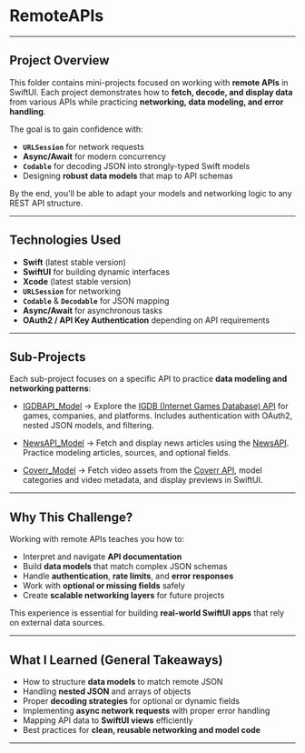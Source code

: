 # RemoteAPIs

---

## Project Overview

This folder contains mini-projects focused on working with **remote APIs** in SwiftUI.
Each project demonstrates how to **fetch, decode, and display data** from various APIs while practicing **networking, data modeling, and error handling**.

The goal is to gain confidence with:

* **`URLSession`** for network requests
* **Async/Await** for modern concurrency
* **`Codable`** for decoding JSON into strongly-typed Swift models
* Designing **robust data models** that map to API schemas

By the end, you'll be able to adapt your models and networking logic to any REST API structure.

---

## Technologies Used

* **Swift** (latest stable version)
* **SwiftUI** for building dynamic interfaces
* **Xcode** (latest stable version)
* **`URLSession`** for networking
* **`Codable`** & **`Decodable`** for JSON mapping
* **Async/Await** for asynchronous tasks
* **OAuth2 / API Key Authentication** depending on API requirements

---

## Sub-Projects

Each sub-project focuses on a specific API to practice **data modeling and networking patterns**:

* [IGDBAPI\_Model](./IGDBAPI_Model) → Explore the [IGDB (Internet Games Database) API](https://api-docs.igdb.com/#examples) for games, companies, and platforms. Includes authentication with OAuth2, nested JSON models, and filtering.

* [NewsAPI\_Model](./NewsAPI_Model) → Fetch and display news articles using the [NewsAPI](https://newsapi.org/docs). Practice modeling articles, sources, and optional fields.

* [Coverr\_Model](./Coverr_Model) → Fetch video assets from the [Coverr API](https://api.coverr.co/docs), model categories and video metadata, and display previews in SwiftUI.

<!--- [RAWGAPI_Model](./RAWGAPI_Model) → Explore the [RAWG Video Games Database API](https://rawg.io/apidocs) for games, genres, and platforms -->
---

## Why This Challenge?

Working with remote APIs teaches you how to:

* Interpret and navigate **API documentation**
* Build **data models** that match complex JSON schemas
* Handle **authentication**, **rate limits**, and **error responses**
* Work with **optional or missing fields** safely
* Create **scalable networking layers** for future projects

This experience is essential for building **real-world SwiftUI apps** that rely on external data sources.

---

## What I Learned (General Takeaways)

* How to structure **data models** to match remote JSON
* Handling **nested JSON** and arrays of objects
* Proper **decoding strategies** for optional or dynamic fields
* Implementing **async network requests** with proper error handling
* Mapping API data to **SwiftUI views** efficiently
* Best practices for **clean, reusable networking and model code**

---
